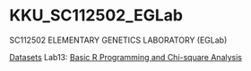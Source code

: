 # KKU_SC112502_EGLab
SC112502 ELEMENTARY GENETICS LABORATORY (EGLab)

[Datasets](data)
Lab13: [Basic R Programming and Chi-square Analysis](lab_manual_doc.md)
